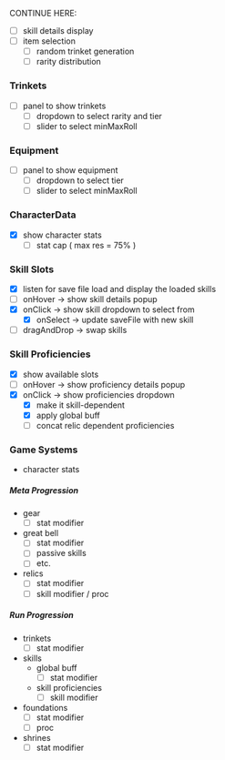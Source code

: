 
CONTINUE HERE:
- [ ] skill details display
- [ ] item selection
	- [ ] random trinket generation
	- [ ] rarity distribution

### Trinkets
- [ ] panel to show trinkets
	- [ ] dropdown to select rarity and tier
	- [ ] slider to select minMaxRoll

### Equipment
- [ ] panel to show equipment
	- [ ] dropdown to select tier
	- [ ] slider to select minMaxRoll

### CharacterData
- [x] show character stats
	- [ ] stat cap ( max res = 75% )
### Skill Slots
- [x] listen for save file load and display the loaded skills
- [ ] onHover -> show skill details popup
- [x] onClick -> show skill dropdown to select from
	- [x] onSelect -> update saveFile with new skill
- [ ] dragAndDrop -> swap skills

### Skill Proficiencies
- [x] show available slots
- [ ] onHover -> show proficiency details popup
- [x] onClick -> show proficiencies dropdown
	- [x] make it skill-dependent
	- [x] apply global buff
	- [ ] concat relic dependent proficiencies

### Game Systems
- character stats
##### Meta Progression
-  gear
	- [ ] stat modifier
- great bell
	- [ ] stat modifier
	- [ ] passive skills
	- [ ] etc.
- relics
	- [ ] stat modifier
	- [ ] skill modifier / proc
<!--
- skill unlocking
- soul stones 
-->
##### Run Progression
- trinkets
	- [ ] stat modifier
- skills
	-  global buff
		- [ ] stat modifier
	- skill proficiencies
		- [ ] skill modifier
- foundations
	- [ ] stat modifier
	- [ ] proc
- shrines
	- [ ] stat modifier
<!-- - gold -->